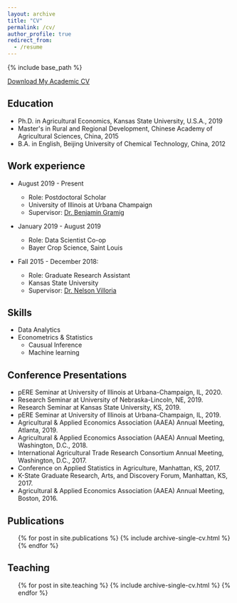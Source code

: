 ```yaml
---
layout: archive
title: "CV"
permalink: /cv/
author_profile: true
redirect_from:
  - /resume
---
```


{% include base_path %}

[Download My Academic CV](http://cbw1243.github.io/files/Bowen_Academic_CV.pdf)

## Education

* Ph.D. in Agricultural Economics, Kansas State University, U.S.A., 2019
* Master's in Rural and Regional Development, Chinese Academy of Agricultural Sciences, China, 2015
* B.A. in English, Beijing University of Chemical Technology, China, 2012

## Work experience

* August 2019 - Present
  * Role: Postdoctoral Scholar
  * University of Illinois at Urbana Champaign
  * Supervisor: [Dr. Benjamin Gramig](https://ace.illinois.edu/directory/bgramig)

* January 2019 - August 2019 
  * Role: Data Scientist Co-op
  * Bayer Crop Science, Saint Louis

* Fall 2015 - December 2018: 
  * Role: Graduate Research Assistant
  * Kansas State University
  * Supervisor: [Dr. Nelson Villoria](https://www.ageconomics.k-state.edu/directory/faculty_directory/villoria/index.html)
  
## Skills

* Data Analytics 
* Econometrics & Statistics
  * Causual Inference 
  * Machine learning

## Conference Presentations

* pERE Seminar at University of Illinois at Urbana-Champaign, IL, 2020.
* Research Seminar at University of Nebraska-Lincoln, NE, 2019.
* Research Seminar at Kansas State University, KS, 2019.
* pERE Seminar at University of Illinois at Urbana-Champaign, IL, 2019.
* Agricultural & Applied Economics Association (AAEA) Annual Meeting, Atlanta, 2019.
* Agricultural & Applied Economics Association (AAEA) Annual Meeting, Washington, D.C., 2018.
* International Agricultural Trade Research Consortium Annual Meeting, Washington, D.C., 2017.
* Conference on Applied Statistics in Agriculture, Manhattan, KS, 2017.
* K-State Graduate Research, Arts, and Discovery Forum, Manhattan, KS, 2017.
* Agricultural & Applied Economics Association (AAEA) Annual Meeting, Boston, 2016.


## Publications

  <ul>{% for post in site.publications %}
    {% include archive-single-cv.html %}
  {% endfor %}</ul>
  
  
## Teaching

  <ul>{% for post in site.teaching %}
    {% include archive-single-cv.html %}
  {% endfor %}</ul>
  









